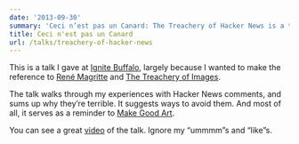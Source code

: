 ```yaml
---
date: '2013-09-30'
summary: 'Ceci n’est pas un Canard: The Treachery of Hacker News is a talk about supporting each other and making good art.'
title: Ceci n'est pas un Canard
url: /talks/treachery-of-hacker-news
---
```



This is a talk I gave at [Ignite Buffalo](http://www.ignitebuffalo.com), largely because I wanted to make the reference to [René Magritte](http://en.wikipedia.org/wiki/Ren%C3%A9_Magritte) and [The Treachery of Images](http://en.wikipedia.org/wiki/The_Treachery_of_Images).

The talk walks through my experiences with Hacker News comments, and sums up why they’re terrible. It suggests ways to avoid them. And most of all, it serves as a reminder to [Make Good Art](http://www.youtube.com/watch?v=ikAb-NYkseI).

You can see a great [video](http://www.youtube.com/watch?feature=player_embedded&v=8DvxT1W6cHI) of the talk. Ignore my “ummmm”s and “like”s.
